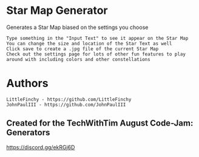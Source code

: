 # Star Map Generator
Generates a Star Map biased on the settings you choose

    Type something in the "Input Text" to see it appear on the Star Map
    You can change the size and location of the Star Text as well
    Click save to create a .jpg file of the current Star Map
    Check out the settings page for lots of other fun features to play around with including colors and other constellations

# Authors
    LittleFinchy - https://github.com/LittleFinchy
    JohnPaulIII - https://github.com/JohnPaulIII

## Created for the TechWithTim August Code-Jam: Generators ##
https://discord.gg/ekRGj6D